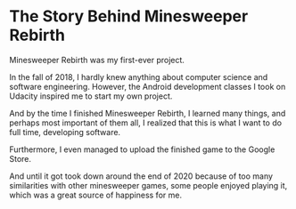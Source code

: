 # The Story Behind Minesweeper Rebirth

Minesweeper Rebirth was my first-ever project.

In the fall of 2018, I hardly knew anything about computer science and software engineering. However, the Android development classes I took on Udacity inspired me to start my own project.

And by the time I finished Minesweeper Rebirth, I learned many things, and perhaps most important of them all, I realized that this is what I want to do full time, developing software.

Furthermore, I even managed to upload the finished game to the Google Store.

And until it got took down around the end of 2020 because of too many similarities with other minesweeper games, some people enjoyed playing it, which was a great source of happiness for me.

